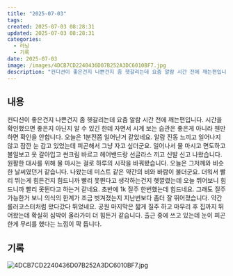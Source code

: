 ```yaml
---
title: "2025-07-03"
tags:
created: 2025-07-03 08:28:31
updated: 2025-07-03 08:28:31
categories:
  - 러닝
  - 기록
date: 2025-07-03
image: /images/4DCB7CD2240436D07B252A3DC6010BF7.jpg
description: "컨디션이 좋은건지 나쁜건지 좀 헷갈리는데 요즘 알람 시간 전에 깨는편입니다. 시간을 확인했으면 좋은지 아닌지 알 수 있긴 한데 자면서 시계 보는 습관은 좋은게 아니라 웬만하면 확인을 안합니다. 오늘은 1분전쯤 일어난거 같았네요. 알람 진동 느끼고 일어나지 않고 잠깐 눈 감고 있었는데 피"
---
```


## 내용

컨디션이 좋은건지 나쁜건지 좀 헷갈리는데 요즘 알람 시간 전에 깨는편입니다. 시간을 확인했으면 좋은지 아닌지 알 수 있긴 한데 자면서 시계 보는 습관은 좋은게 아니라 웬만하면 확인을 안합니다. 오늘은 1분전쯤 일어난거 같았네요. 알람 진동 느끼고 일어나지 않고 잠깐 눈 감고 있었는데 피곤해서 그냥 자고 싶더군요. 일어나서 물 마시고 면도하고 볼일보고 옷 갈아입고 썬크림 바르고 헤어밴드랑 선글라스 끼고 신발 신고 나왔습니다. 원활한 대사를 위해 물 마시는 걸로 하루의 시작을 바꿔봤습니다.
오늘은 그저께와 비슷한 날씨였던거 같습니다. 나왔는데 미스트 같은 약간의 비와 바람이 불더군요.
더워서 빨리 뛰는게 힘든건지 힘드니까 빨리 못뛴다고 생각하는건지 헷깔렸는데 오늘 뛰어보니 힘드니까 빨리 못뛴다고 하는거 같네요. 초반에 1k 질주 한번했는데 힘드네요. 그래도 질주 가능한거 보니 의식의 한계가 조금 벗겨졌는지 지난번보다 좀더 잘 뛰어졌습니다. 약간 롤러코스터처럼 왔다갔다 뛰었네요. 공원 마지막은 짧게 질주 하고 마무리 후 집까지 뛰어왔는데 확실히 심박이 올라가미 더 힘든거 같습니다. 
출근 중에 쓰고 있는데 눈이 피곤한게 무리를 했다는 느낌이 팍 듭니다.

## 기록

 
 ![4DCB7CD2240436D07B252A3DC6010BF7.jpg](/images/4DCB7CD2240436D07B252A3DC6010BF7.jpg)
